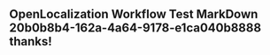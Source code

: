 <properties
ms.topic="hero-topic1"
ms.test1="hero-topic"
ms.test2="test"/>

## OpenLocalization Workflow Test MarkDown 20b0b8b4-162a-4a64-9178-e1ca040b8888 thanks!
